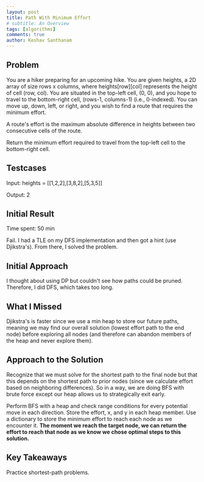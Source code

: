 ```yaml
---
layout: post
title: Path With Minimum Effort
# subtitle: An Overview
tags: [algorithms]
comments: true
author: Keshav Santhanam
---
```


## Problem
You are a hiker preparing for an upcoming hike. You are given heights, a 2D array of size rows x columns, where heights[row][col] represents the height of cell (row, col). You are situated in the top-left cell, (0, 0), and you hope to travel to the bottom-right cell, (rows-1, columns-1) (i.e., 0-indexed). You can move up, down, left, or right, and you wish to find a route that requires the minimum effort.

A route's effort is the maximum absolute difference in heights between two consecutive cells of the route.

Return the minimum effort required to travel from the top-left cell to the bottom-right cell.

## Testcases
Input: heights = [[1,2,2],[3,8,2],[5,3,5]]

Output: 2

## Initial Result
Time spent: 50 min

Fail. I had a TLE on my DFS implementation and then got a hint (use Djikstra's). From there, I solved the problem.

## Initial Approach
I thought about using DP but couldn't see how paths could be pruned. Therefore, I did DFS, which takes too long. 

## What I Missed
Djikstra's is faster since we use a min heap to store our future paths, meaning we may find our overall solution (lowest effort path to the end node) before exploring all nodes (and therefore can abandon members of the heap and never explore them).  

## Approach to the Solution
Recognize that we must solve for the shortest path to the final node but that this depends on the shortest path to prior nodes (since we calculate effort based on neighboring differences). So in a way, we are doing BFS with brute force except our heap allows us to strategically exit early. 

Perform BFS with a heap and check range conditions for every potential move in each direction. Store the effort, x, and y in each heap member. Use a dictionary to store the minimum effort to reach each node as we encounter it. **The moment we reach the target node, we can return the effort to reach that node as we know we chose optimal steps to this solution.** 

## Key Takeaways
Practice shortest-path problems. 
